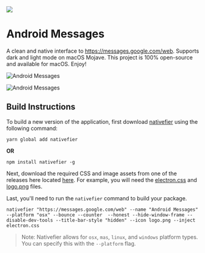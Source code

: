 <img src="https://electronjs.org/app-img/android-messages/android-messages-icon-128.png">

# Android Messages

A clean and native interface to https://messages.google.com/web. Supports dark and light mode on macOS Mojave. This project is 100% open-source and available for macOS. Enjoy!

![Android Messages](https://i.imgur.com/O3H5NWh.png)

![Android Messages](https://i.imgur.com/UUsxiqv.png)

## Build Instructions

To build a new version of the application,  first download [nativefier](https://www.npmjs.com/package/nativefier) using the following command:

```
yarn global add nativefier
```

**OR**

```
npm install nativefier -g
```

Next, download the required CSS and image assets from one of the releases here located [here](https://github.com/nparsons08/android-messages/releases). For example, you will need the [electron.css](https://github.com/nparsons08/android-messages/releases/download/v1.0.0/electron.css) and [logo.png](https://github.com/nparsons08/android-messages/releases/download/v1.0.0/logo.png) files.

Last, you'll need to run the `nativefier` command to build your package.

```
nativefier "https://messages.google.com/web" --name "Android Messages" --platform "osx" --bounce --counter  --honest --hide-window-frame --disable-dev-tools --title-bar-style "hidden" --icon logo.png --inject electron.css
```

> Note: Nativefier allows for `osx`, `mas`, `linux`, and `windows` platform types. You can specify this with the `--platform` flag.

